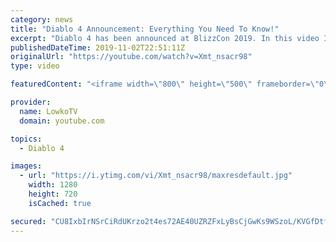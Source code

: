 ```yaml
---
category: news
title: "Diablo 4 Announcement: Everything You Need To Know!"
excerpt: "Diablo 4 has been announced at BlizzCon 2019. In this video I go over everything you need to know about this upcoming Blizzard Entertainment game."
publishedDateTime: 2019-11-02T22:51:11Z
originalUrl: "https://youtube.com/watch?v=Xmt_nsacr98"
type: video

featuredContent: "<iframe width=\"800\" height=\"500\" frameborder=\"0\" src=\"https://www.youtube.com/embed/Xmt_nsacr98\" allow=\"accelerometer; autoplay; encrypted-media; gyroscope; picture-in-picture\" allowfullscreen></iframe>"

provider:
  name: LowkoTV
  domain: youtube.com

topics:
  - Diablo 4

images:
  - url: "https://i.ytimg.com/vi/Xmt_nsacr98/maxresdefault.jpg"
    width: 1280
    height: 720
    isCached: true

secured: "CU8IxbIrNSrCiRdUKrzo2t4es72AE40UZRZFxLyBsCjGwKs9WSzoL/KVGfDtfdCVQjwQQlguLlfDosZ/HpNtiggPqdsJAaS+DVWUW1P+WnBSwZnXOHJCB1e3qqbX6ycdOxKl6ICXRS0X2NSCKAZtLI9uKLJ69qH0Kkv4hQ4KwDofB7BKOjZ4OvWFinOgeA0yKiYMQmmcPIJVD3vaSWa3PVZ+kxqdaxaXdw+ca4R7+dJ3UsnphThbyaCUoRkYd6y9OGoR1BA8S5eqnIuxWqKB9DFVjD9ZpyIdb+c43gsQDz9FnT5tV7uQpOtYrXGNVIefIR5Ftb3Cr1xB7cVjMOlQNmJsHKCsOiEv9Av/XY6W+v6ds7WahE4QFu0K5MJqXbtDoRhha5WOQd1zA8cWz3r7jIDbIPgP4N4PL5maEpDUMI3p/k2Gjrk2f2zDc72Wa5sQ;DCSv59+7Tykj/QzoVY+1pA=="
---
```


